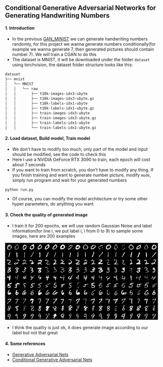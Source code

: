 ## Conditional Generative Adversarial Networks for Generating Handwriting Numbers

#### 1. Introduction
- In the previous [GAN_MINIST](../GAN_MNIST) we can generate handwriting numbers randomly, for this project we wanna generate numbers conditionally(for example we wanna generate 7, then generated pictures should contain number 7). We will train a CGAN to do this
- The dataset is MNIST, it will be downloaded under the folder `dataset` using torchvision, the dataset folder structure looks like this:
```text
dataset
├── mnist
│   └── MNIST
│   │   └── raw
│   │       ├── t10k-images-idx3-ubyte
│   │       ├── t10k-images-idx3-ubyte.gz
│   │       ├── t10k-labels-idx1-ubyte
│   │       ├── t10k-labels-idx1-ubyte.gz
│   │       ├── train-images-idx3-ubyte
│   │       ├── train-images-idx3-ubyte.gz
│   │       ├── train-labels-idx1-ubyte
│   │       └── train-labels-idx1-ubyte.gz
```

#### 2. Load dataset, Build model, Train model
- We don't have to modify too much, only part of the model and input should be modified, see the code to check this
- Here I use a NVIDIA GeForce RTX 3090 to train, each epoch will cost about 7 seconds
- If you want to train from scratch, you don't have to modify any thing. If you finish training and want to generate number picture, modify `mode`, simply run program and wait for your generated numbers
```shell
python run.py
```
- Of course, you can modify the model architecture or try some other hyper parameters, do anything you want

#### 3. Check the quality of generated image
- I train it for 200 epochs, we will use random Gaussian Noise and label information(for line i, we put label i, i from 0 to 9) to sample some images, here are 200 examples

![sample numbers](gen/sample.png)

- I think the quality is just ok, it does generate image according to our label but not that great

#### 4. Some references
- [Generative Adversarial Nets](https://arxiv.org/pdf/1406.2661.pdf)
- [Conditional Generative Adversarial Nets](https://arxiv.org/pdf/1411.1784.pdf)